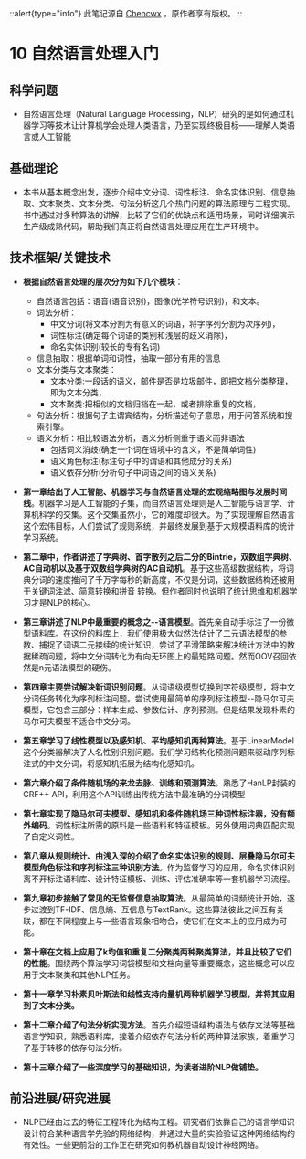 ::alert{type="info"}
此笔记源自 [Chencwx](https://github.com/chencwx) ，原作者享有版权。
::

# 10 自然语言处理入门
## **科学问题**
- 自然语言处理（Natural Language Processing，NLP）研究的是如何通过机器学习等技术让计算机学会处理人类语言，乃至实现终极目标——理解人类语言或人工智能
## **基础理论**
- 本书从基本概念出发，逐步介绍中文分词、词性标注、命名实体识别、信息抽取、文本聚类、文本分类、句法分析这几个热门问题的算法原理与工程实现。书中通过对多种算法的讲解，比较了它们的优缺点和适用场景，同时详细演示生产级成熟代码，帮助我们真正将自然语言处理应用在生产环境中。
## **技术框架/关键技术**

- **根据自然语言处理的层次分为如下几个模块**：
  - 自然语言包括：语音(语音识别)，图像(光学符号识别)，和文本。
  - 词法分析：
    - 中文分词(将文本分割为有意义的词语，将字序列分割为次序列)，
    - 词性标注(确定每个词语的类别和浅层的歧义消除)，
    - 命名实体识别(较长的专有名词)
  - 信息抽取：根据单词和词性，抽取一部分有用的信息
  - 文本分类与文本聚类：
    - 文本分类:一段话的语义，邮件是否是垃圾邮件，即把文档分类整理，即为文本分类，
    - 文本聚类:把相似的文档归档在一起，或者排除重复的文档，
  - 句法分析：根据句子主谓宾结构，分析描述句子意思，用于问答系统和搜索引擎。
  - 语义分析：相比较语法分析，语义分析侧重于语义而非语法
    - 包括词义消歧(确定一个词在语境中的含义，不是简单词性)
    - 语义角色标注(标注句子中的谓语和其他成分的关系)
    - 语义依存分析(分析句子中词语之间的语义关系)


- **第一章给出了人工智能、机器学习与自然语言处理的宏观缩略图与发展时间线**。机器学习是人工智能的子集，而自然语言处理则是人工智能与语言学、计算机科学的交集。这个交集虽然小，它的难度却很大。为了实现理解自然语言这个宏伟目标，人们尝试了规则系统，并最终发展到基于大规模语料库的统计学习系统。
- **第二章中，作者讲述了字典树、首字散列之后二分的Bintrie，双数组字典树、AC自动机以及基于双数组学典树的AC自动机**。基于这些高级数据结构，将词典分词的速度推问了千万字每秒的新高度，不仅是分词，这些数据结构还被用于关键词注滤、简意转换和拼音
转换。但作者同时也说明了统计思维和机器学习才是NLP的核心。
- **第三章讲述了NLP中最重要的概念之--语言模型**。首先亲自动手标注了一份微型语料库。在这份的料库上，我们使用极大似然法估计了二元语法模型的参数、捕捉了词语二元接续的统计知识，尝试了平滑策略来解决统计方法中的数据稀疏问题，将中文分词转化为有向无环图上的最短路问题。然而OOV召回依然是n元语法模型的硬伤。
- **第四章主要尝试解决新词识别问题**。从词语级模型切换到字符级模型，将中文分词任务转化为序列标注问题。尝试使用最简单的序列标注模型--隐马尔可夫模型，它包含三部分：样本生成、参数估计、序列预测。但是结果发现朴素的马尔可夫模型不适合中文分词。
- **第五章学习了线性模型以及感知机、平均感知机两种算法**。基于LinearModel这个分类器解决了人名性别识别问题。我们学习结构化预测问题来驱动序列标注式的中文分词，将感知机拓展为结构化感知机。
- **第六章介绍了条件随机场的来龙去脉、训练和预测算法**。熟悉了HanLP封装的CRF++ API，利用这个API训练出传统方法中最准确的分词模型
- **第七章实现了隐马尔可夫模型、感知机和条件随机场三种词性标注器，没有额外编码**。词性标注所需的原料是一些语料和特征模板。另外使用词典匹配实现了自定义词性。
- **第八章从规则统计、由浅入深的介绍了命名实体识别的规则、层叠隐马尔可夫模型角色标注和序列标注三种识别方法**。作为监督学习的应用，命名实体识别离不开标注语料库、设计特征模板、训练、评估准确率等一套机器学习流程。
- **第九章初步接触了常见的无监督信息抽取算法**。从最简单的词频统计开始，逐步过渡到TF-IDF、信息熵、互信息与TextRank。这些算法彼此之间互有关联，都在不同程度上与一些语言现象相吻合，使它们在文本上的应用成为可能。
- **第十章在文档上应用了k均值和重复二分聚类两种聚类算法，并且比较了它们的性能**。围绕两个算法学习词袋模型和文档向量等重要概念，这些概念可以应用于文本聚类和其他NLP任务。
- **第十一章学习朴素贝叶斯法和线性支持向量机两种机器学习模型，并将其应用到了文本分类。**
- **第十二章介绍了句法分析实现方法**。首先介绍短语结构语法与依存文法等基础语言学知识，熟悉语料库，接着介绍依存句法分析的两种算法家族，着重学习了基于转移的依存句法分析。
- **第十三章介绍了一些深度学习的基础知识，为读者进阶NLP做铺垫。**
## **前沿进展/研究进展**
- NLP已经由过去的特征工程转化为结构工程。研究者们依靠自己的语言学知识设计符合某种语言学先验的网络结构，并通过大量的实验验证这种网络结构的有效性。一些更前沿的工作正在研究如何教机器自动设计神经网络。
